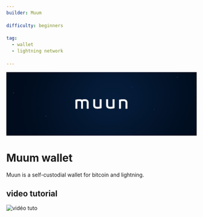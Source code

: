 ```yaml
---
builder: Muum

difficulty: beginners

tag: 
  - wallet
  - lightning network

---
```

![cover](assets\0.jpeg)

# Muum wallet

Muun is a self-custodial wallet for bitcoin and lightning.


## video tutorial 

![vidéo tuto](https://youtu.be/uOl3_vjZKOA)